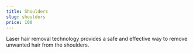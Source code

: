 ```yaml
---
title: Shoulders
slug: shoulders
price: 100
---
```


Laser hair removal technology provides a safe and effective way to remove unwanted hair from the shoulders.
